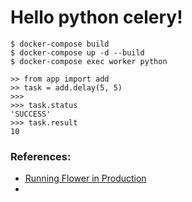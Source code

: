 # Hello python celery!

```
$ docker-compose build
$ docker-compose up -d --build
$ docker-compose exec worker python

>> from app import add
>> task = add.delay(5, 5)
>>>
>>> task.status
'SUCCESS'
>>> task.result
10
```
### References:
- [Running Flower in Production](https://testdriven.io/blog/flower-nginx/)
- []()
